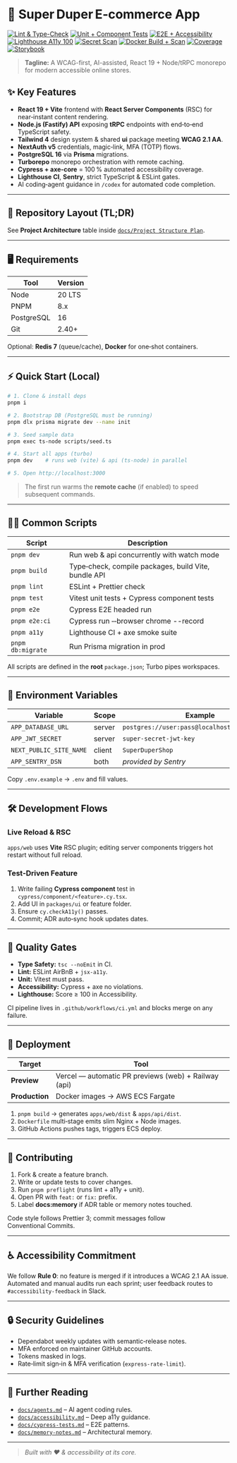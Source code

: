 # 🚀 Super Duper E‑commerce App

[![Lint & Type-Check](https://github.com/Xertox1234/NL_Clothing/actions/workflows/lint-typecheck.yml/badge.svg)](https://github.com/Xertox1234/NL_Clothing/actions/workflows/lint-typecheck.yml)
[![Unit + Component Tests](https://github.com/Xertox1234/NL_Clothing/actions/workflows/unit-component.yml/badge.svg)](https://github.com/Xertox1234/NL_Clothing/actions/workflows/unit-component.yml)
[![E2E + Accessibility](https://github.com/Xertox1234/NL_Clothing/actions/workflows/e2e-a11y.yml/badge.svg)](https://github.com/Xertox1234/NL_Clothing/actions/workflows/e2e-a11y.yml)
[![Lighthouse A11y 100](https://github.com/Xertox1234/NL_Clothing/actions/workflows/lighthouse.yml/badge.svg)](https://github.com/Xertox1234/NL_Clothing/actions/workflows/lighthouse.yml)
[![Secret Scan](https://github.com/Xertox1234/NL_Clothing/actions/workflows/secret-scan.yml/badge.svg)](https://github.com/Xertox1234/NL_Clothing/actions/workflows/secret-scan.yml)
[![Docker Build + Scan](https://github.com/Xertox1234/NL_Clothing/actions/workflows/docker-deploy.yml/badge.svg)](https://github.com/Xertox1234/NL_Clothing/actions/workflows/docker-deploy.yml)
[![Coverage](https://codecov.io/gh/Xertox1234/NL_Clothing/branch/main/graph/badge.svg)](https://codecov.io/gh/Xertox1234/NL_Clothing)
[![Storybook](https://img.shields.io/badge/Storybook-Browse-blue?logo=storybook)](https://xertox1234.github.io/NL_Clothing/)

> **Tagline:** A WCAG-first, AI-assisted, React 19 + Node/tRPC monorepo for modern accessible online stores.



## ✨ Key Features

* **React 19 + Vite** frontend with **React Server Components** (RSC) for near‑instant content rendering.
* **Node.js (Fastify) API** exposing **tRPC** endpoints with end‑to‑end TypeScript safety.
* **Tailwind 4** design system & shared **ui** package meeting **WCAG 2.1 AA**.
* **NextAuth v5** credentials, magic‑link, MFA (TOTP) flows.
* **PostgreSQL 16** via **Prisma** migrations.
* **Turborepo** monorepo orchestration with remote caching.
* **Cypress + axe‑core** = 100 % automated accessibility coverage.
* **Lighthouse CI**, **Sentry**, strict TypeScript & ESLint gates.
* AI coding‑agent guidance in `/codex` for automated code completion.

---

## 📂 Repository Layout (TL;DR)

See **Project Architecture** table inside [`docs/Project Structure Plan`](../docs/Project%20Structure%20Plan.md).

---

## 🖥️ Requirements

| Tool       | Version |
| ---------- | ------- |
| Node       | 20 LTS  |
| PNPM       | 8.x     |
| PostgreSQL | 16      |
| Git        | 2.40+   |

Optional: **Redis 7** (queue/cache), **Docker** for one‑shot containers.

---

## ⚡ Quick Start (Local)

```bash
# 1. Clone & install deps
pnpm i

# 2. Bootstrap DB (PostgreSQL must be running)
pnpm dlx prisma migrate dev --name init

# 3. Seed sample data
pnpm exec ts-node scripts/seed.ts

# 4. Start all apps (turbo)
pnpm dev    # runs web (vite) & api (ts-node) in parallel

# 5. Open http://localhost:3000
```

> The first run warms the **remote cache** (if enabled) to speed subsequent commands.

---

## 🧑‍💻 Common Scripts

| Script            | Description                                          |
| ----------------- | ---------------------------------------------------- |
| `pnpm dev`        | Run web & api concurrently with watch mode           |
| `pnpm build`      | Type‑check, compile packages, build Vite, bundle API |
| `pnpm lint`       | ESLint + Prettier check                              |
| `pnpm test`       | Vitest unit tests + Cypress component tests          |
| `pnpm e2e`        | Cypress E2E headed run                               |
| `pnpm e2e:ci`     | Cypress run ‑‑browser chrome --record                |
| `pnpm a11y`       | Lighthouse CI + axe smoke suite                      |
| `pnpm db:migrate` | Run Prisma migration in prod                         |

All scripts are defined in the **root** `package.json`; Turbo pipes workspaces.

---

## 🔐 Environment Variables

| Variable                | Scope  | Example                                       |
| ----------------------- | ------ | --------------------------------------------- |
| `APP_DATABASE_URL`      | server | `postgres://user:pass@localhost:5432/sd_ecom` |
| `APP_JWT_SECRET`        | server | `super‑secret‑jwt‑key`                        |
| `NEXT_PUBLIC_SITE_NAME` | client | `SuperDuperShop`                              |
| `APP_SENTRY_DSN`        | both   | *provided by Sentry*                          |

Copy `.env.example` → `.env` and fill values.

---

## 🛠️ Development Flows

### Live Reload & RSC

`apps/web` uses **Vite** RSC plugin; editing server components triggers hot restart without full reload.

### Test‑Driven Feature

1. Write failing **Cypress component** test in `cypress/component/<feature>.cy.tsx`.
2. Add UI in `packages/ui` or feature folder.
3. Ensure `cy.checkA11y()` passes.
4. Commit; ADR auto‑sync hook updates dates.

---

## 🧪 Quality Gates

* **Type Safety:** `tsc --noEmit` in CI.
* **Lint:** ESLint AirBnB + `jsx‑a11y`.
* **Unit:** Vitest must pass.
* **Accessibility:** Cypress + axe no violations.
* **Lighthouse:** Score ≥ 100 in Accessibility.

CI pipeline lives in `.github/workflows/ci.yml` and blocks merge on any failure.

---

## 🚀 Deployment

| Target         | Tool                                                 |
| -------------- | ---------------------------------------------------- |
| **Preview**    | Vercel — automatic PR previews (web) + Railway (api) |
| **Production** | Docker images → AWS ECS Fargate                      |

1. `pnpm build` → generates `apps/web/dist` & `apps/api/dist`.
2. `Dockerfile` multi‑stage emits slim Nginx + Node images.
3. GitHub Actions pushes tags, triggers ECS deploy.

---

## 🤝 Contributing

1. Fork & create a feature branch.
2. Write or update tests to cover changes.
3. Run `pnpm preflight` (runs lint + a11y + unit).
4. Open PR with `feat:` or `fix:` prefix.
5. Label **docs\:memory** if ADR table or memory notes touched.

Code style follows Prettier 3; commit messages follow Conventional Commits.

---

## ♿ Accessibility Commitment

We follow **Rule 0**: no feature is merged if it introduces a WCAG 2.1 AA issue. Automated and manual audits run each sprint; user feedback routes to `#accessibility-feedback` in Slack.

---

## 🔒 Security Guidelines

* Dependabot weekly updates with semantic‑release notes.
* MFA enforced on maintainer GitHub accounts.
* Tokens masked in logs.
* Rate‑limit sign‑in & MFA verification (`express‑rate‑limit`).

---

## 📄 Further Reading

* [`docs/agents.md`](docs/agents.md) – AI agent coding rules.
* [`docs/accessibility.md`](docs/accessibility.md) – Deep a11y guidance.
* [`docs/cypress-tests.md`](docs/cypress-tests.md) – E2E patterns.
* [`docs/memory-notes.md`](docs/memory-notes.md) – Architectural memory.

---

> *Built with ❤️ & accessibility at its core.*













